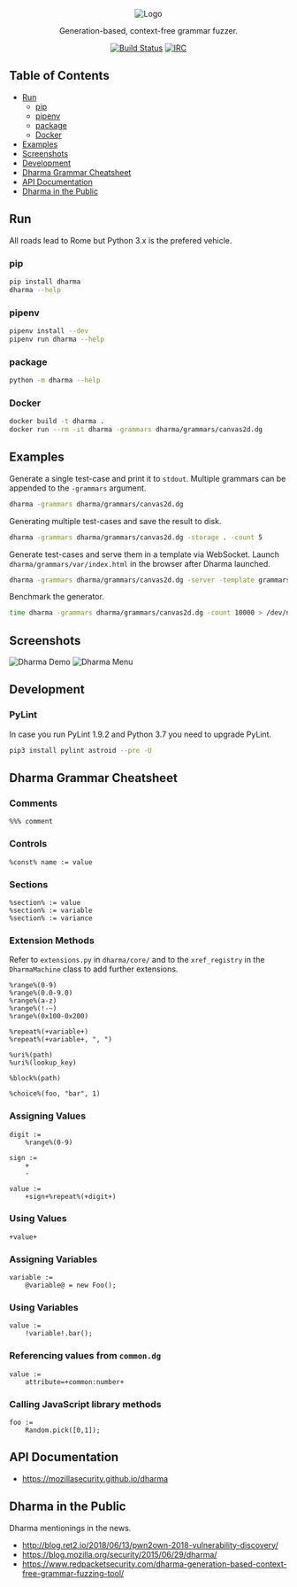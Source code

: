 <p align="center">
  <img src="https://github.com/posidron/posidron.github.io/raw/master/static/images/dharma.png" alt="Logo" />
</p>

<p align="center">
Generation-based, context-free grammar fuzzer.
</p>

<p align="center">
<a href="https://travis-ci.org/MozillaSecurity/dharma"><img src="https://api.travis-ci.org/MozillaSecurity/dharma.svg?branch=master" alt="Build Status"></a>
<a href="https://www.irccloud.com/invite?channel=%23fuzzing&amp;hostname=irc.mozilla.org&amp;port=6697&amp;ssl=1"><img src="https://img.shields.io/badge/IRC-%23fuzzing-1e72ff.svg?style=flat" alt="IRC"></a>
</p>

<h2>Table of Contents</h2>

- [Run](#Run)
  - [pip](#pip)
  - [pipenv](#pipenv)
  - [package](#package)
  - [Docker](#Docker)
- [Examples](#Examples)
- [Screenshots](#Screenshots)
- [Development](#Development)
- [Dharma Grammar Cheatsheet](#Dharma-Grammar-Cheatsheet)
- [API Documentation](#API-Documentation)
- [Dharma in the Public](#Dharma-in-the-Public)

## Run

All roads lead to Rome but Python 3.x is the prefered vehicle.

### pip

```bash
pip install dharma
dharma --help
```

### pipenv

```bash
pipenv install --dev
pipenv run dharma --help
```

### package

```bash
python -m dharma --help
```

### Docker

```bash
docker build -t dharma .
docker run --rm -it dharma -grammars dharma/grammars/canvas2d.dg
```

## Examples

Generate a single test-case and print it to `stdout`. Multiple grammars can be appended to the `-grammars` argument.

```bash
dharma -grammars dharma/grammars/canvas2d.dg
```

Generating multiple test-cases and save the result to disk.

```bash
dharma -grammars dharma/grammars/canvas2d.dg -storage . -count 5
```

Generate test-cases and serve them in a template via WebSocket.
Launch `dharma/grammars/var/index.html` in the browser after Dharma launched.

```bash
dharma -grammars dharma/grammars/canvas2d.dg -server -template grammars/var/templates/html5/default.html
```

Benchmark the generator.

```bash
time dharma -grammars dharma/grammars/canvas2d.dg -count 10000 > /dev/null
```

## Screenshots

![Dharma Demo](https://github.com/posidron/posidron.github.io/blob/master/static/images/dharma/dharma_demo.png)
![Dharma Menu](https://github.com/posidron/posidron.github.io/blob/master/static/images/dharma/dharma_menu.png)

## Development

### PyLint

In case you run PyLint 1.9.2 and Python 3.7 you need to upgrade PyLint.

```bash
pip3 install pylint astroid --pre -U
```

## Dharma Grammar Cheatsheet

### Comments

```
%%% comment
```

### Controls

```
%const% name := value
```

### Sections

```
%section% := value
%section% := variable
%section% := variance
```

### Extension Methods

Refer to `extensions.py` in `dharma/core/` and to the `xref_registry` in the `DharmaMachine` class to add further extensions.

```
%range%(0-9)
%range%(0.0-9.0)
%range%(a-z)
%range%(!-~)
%range%(0x100-0x200)

%repeat%(+variable+)
%repeat%(+variable+, ", ")

%uri%(path)
%uri%(lookup_key)

%block%(path)

%choice%(foo, "bar", 1)
```

### Assigning Values

```
digit :=
    %range%(0-9)

sign :=
    +
    -

value :=
    +sign+%repeat%(+digit+)
```

### Using Values

```
+value+
```

### Assigning Variables

```
variable :=
    @variable@ = new Foo();
```

### Using Variables

```
value :=
    !variable!.bar();
```

### Referencing values from `common.dg`

```
value :=
    attribute=+common:number+
```

### Calling JavaScript library methods

```
foo :=
    Random.pick([0,1]);
```

## API Documentation

- https://mozillasecurity.github.io/dharma

## Dharma in the Public

Dharma mentionings in the news.

- http://blog.ret2.io/2018/06/13/pwn2own-2018-vulnerability-discovery/
- https://blog.mozilla.org/security/2015/06/29/dharma/
- https://www.redpacketsecurity.com/dharma-generation-based-context-free-grammar-fuzzing-tool/
